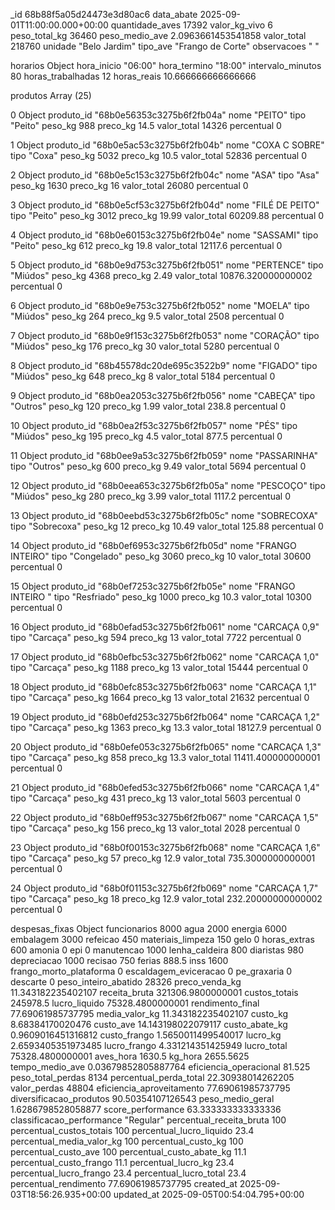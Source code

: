 
_id
68b88f5a05d24473e3d80ac6
data_abate
2025-09-01T11:00:00.000+00:00
quantidade_aves
17392
valor_kg_vivo
6
peso_total_kg
36460
peso_medio_ave
2.0963661453541858
valor_total
218760
unidade
"Belo Jardim"
tipo_ave
"Frango de Corte"
observacoes
"
"

horarios
Object
hora_inicio
"06:00"
hora_termino
"18:00"
intervalo_minutos
80
horas_trabalhadas
12
horas_reais
10.666666666666666

produtos
Array (25)

0
Object
produto_id
"68b0e56353c3275b6f2fb04a"
nome
"PEITO"
tipo
"Peito"
peso_kg
988
preco_kg
14.5
valor_total
14326
percentual
0

1
Object
produto_id
"68b0e5ac53c3275b6f2fb04b"
nome
"COXA C SOBRE"
tipo
"Coxa"
peso_kg
5032
preco_kg
10.5
valor_total
52836
percentual
0

2
Object
produto_id
"68b0e5c153c3275b6f2fb04c"
nome
"ASA"
tipo
"Asa"
peso_kg
1630
preco_kg
16
valor_total
26080
percentual
0

3
Object
produto_id
"68b0e5cf53c3275b6f2fb04d"
nome
"FILÉ DE PEITO"
tipo
"Peito"
peso_kg
3012
preco_kg
19.99
valor_total
60209.88
percentual
0

4
Object
produto_id
"68b0e60153c3275b6f2fb04e"
nome
"SASSAMI"
tipo
"Peito"
peso_kg
612
preco_kg
19.8
valor_total
12117.6
percentual
0

5
Object
produto_id
"68b0e9d753c3275b6f2fb051"
nome
"PERTENCE"
tipo
"Miúdos"
peso_kg
4368
preco_kg
2.49
valor_total
10876.320000000002
percentual
0

6
Object
produto_id
"68b0e9e753c3275b6f2fb052"
nome
"MOELA"
tipo
"Miúdos"
peso_kg
264
preco_kg
9.5
valor_total
2508
percentual
0

7
Object
produto_id
"68b0e9f153c3275b6f2fb053"
nome
"CORAÇÃO"
tipo
"Miúdos"
peso_kg
176
preco_kg
30
valor_total
5280
percentual
0

8
Object
produto_id
"68b45578dc20de695c3522b9"
nome
"FIGADO"
tipo
"Miúdos"
peso_kg
648
preco_kg
8
valor_total
5184
percentual
0

9
Object
produto_id
"68b0ea2053c3275b6f2fb056"
nome
"CABEÇA"
tipo
"Outros"
peso_kg
120
preco_kg
1.99
valor_total
238.8
percentual
0

10
Object
produto_id
"68b0ea2f53c3275b6f2fb057"
nome
"PÉS"
tipo
"Miúdos"
peso_kg
195
preco_kg
4.5
valor_total
877.5
percentual
0

11
Object
produto_id
"68b0ee9a53c3275b6f2fb059"
nome
"PASSARINHA"
tipo
"Outros"
peso_kg
600
preco_kg
9.49
valor_total
5694
percentual
0

12
Object
produto_id
"68b0eea653c3275b6f2fb05a"
nome
"PESCOÇO"
tipo
"Miúdos"
peso_kg
280
preco_kg
3.99
valor_total
1117.2
percentual
0

13
Object
produto_id
"68b0eebd53c3275b6f2fb05c"
nome
"SOBRECOXA"
tipo
"Sobrecoxa"
peso_kg
12
preco_kg
10.49
valor_total
125.88
percentual
0

14
Object
produto_id
"68b0ef6953c3275b6f2fb05d"
nome
"FRANGO INTEIRO"
tipo
"Congelado"
peso_kg
3060
preco_kg
10
valor_total
30600
percentual
0

15
Object
produto_id
"68b0ef7253c3275b6f2fb05e"
nome
"FRANGO INTEIRO "
tipo
"Resfriado"
peso_kg
1000
preco_kg
10.3
valor_total
10300
percentual
0

16
Object
produto_id
"68b0efad53c3275b6f2fb061"
nome
"CARCAÇA 0,9"
tipo
"Carcaça"
peso_kg
594
preco_kg
13
valor_total
7722
percentual
0

17
Object
produto_id
"68b0efbc53c3275b6f2fb062"
nome
"CARCAÇA 1,0"
tipo
"Carcaça"
peso_kg
1188
preco_kg
13
valor_total
15444
percentual
0

18
Object
produto_id
"68b0efc853c3275b6f2fb063"
nome
"CARCAÇA 1,1"
tipo
"Carcaça"
peso_kg
1664
preco_kg
13
valor_total
21632
percentual
0

19
Object
produto_id
"68b0efd253c3275b6f2fb064"
nome
"CARCAÇA 1,2"
tipo
"Carcaça"
peso_kg
1363
preco_kg
13.3
valor_total
18127.9
percentual
0

20
Object
produto_id
"68b0efe053c3275b6f2fb065"
nome
"CARCAÇA 1,3"
tipo
"Carcaça"
peso_kg
858
preco_kg
13.3
valor_total
11411.400000000001
percentual
0

21
Object
produto_id
"68b0efed53c3275b6f2fb066"
nome
"CARCAÇA 1,4"
tipo
"Carcaça"
peso_kg
431
preco_kg
13
valor_total
5603
percentual
0

22
Object
produto_id
"68b0eff953c3275b6f2fb067"
nome
"CARCAÇA 1,5"
tipo
"Carcaça"
peso_kg
156
preco_kg
13
valor_total
2028
percentual
0

23
Object
produto_id
"68b0f00153c3275b6f2fb068"
nome
"CARCAÇA 1,6"
tipo
"Carcaça"
peso_kg
57
preco_kg
12.9
valor_total
735.3000000000001
percentual
0

24
Object
produto_id
"68b0f01153c3275b6f2fb069"
nome
"CARCAÇA 1,7"
tipo
"Carcaça"
peso_kg
18
preco_kg
12.9
valor_total
232.20000000000002
percentual
0

despesas_fixas
Object
funcionarios
8000
agua
2000
energia
6000
embalagem
3000
refeicao
450
materiais_limpeza
150
gelo
0
horas_extras
600
amonia
0
epi
0
manutencao
1000
lenha_caldeira
800
diaristas
980
depreciacao
1000
recisao
750
ferias
888.5
inss
1600
frango_morto_plataforma
0
escaldagem_eviceracao
0
pe_graxaria
0
descarte
0
peso_inteiro_abatido
28326
preco_venda_kg
11.343182235402107
receita_bruta
321306.9800000001
custos_totais
245978.5
lucro_liquido
75328.4800000001
rendimento_final
77.69061985737795
media_valor_kg
11.343182235402107
custo_kg
8.68384170020476
custo_ave
14.143198022079117
custo_abate_kg
0.9609016451316812
custo_frango
1.5650011499540017
lucro_kg
2.6593405351973485
lucro_frango
4.331214351425949
lucro_total
75328.4800000001
aves_hora
1630.5
kg_hora
2655.5625
tempo_medio_ave
0.03679852805887764
eficiencia_operacional
81.525
peso_total_perdas
8134
percentual_perda_total
22.30938014262205
valor_perdas
48804
eficiencia_aproveitamento
77.69061985737795
diversificacao_produtos
90.50354107126543
peso_medio_geral
1.6286798528058877
score_performance
63.333333333333336
classificacao_performance
"Regular"
percentual_receita_bruta
100
percentual_custos_totais
100
percentual_lucro_liquido
23.4
percentual_media_valor_kg
100
percentual_custo_kg
100
percentual_custo_ave
100
percentual_custo_abate_kg
11.1
percentual_custo_frango
11.1
percentual_lucro_kg
23.4
percentual_lucro_frango
23.4
percentual_lucro_total
23.4
percentual_rendimento
77.69061985737795
created_at
2025-09-03T18:56:26.935+00:00
updated_at
2025-09-05T00:54:04.795+00:00